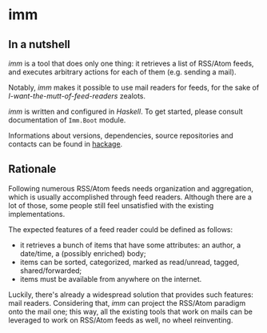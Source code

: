 # imm

## In a nutshell

*imm* is a tool that does only one thing: it retrieves a list of RSS/Atom feeds, and executes arbitrary actions for each of them (e.g. sending a mail).

Notably, *imm* makes it possible to use mail readers for feeds, for the sake of *I-want-the-mutt-of-feed-readers* zealots.

*imm* is written and configured in *Haskell*. To get started, please consult documentation of `Imm.Boot` module.

Informations about versions, dependencies, source repositories and contacts can be found in [hackage][1].


## Rationale

Following numerous RSS/Atom feeds needs organization and aggregation, which is usually accomplished through feed readers.
Although there are a lot of those, some people still feel unsatisfied with the existing implementations.

The expected features of a feed reader could be defined as follows:

- it retrieves a bunch of items that have some attributes: an author, a date/time, a (possibly enriched) body;
- items can be sorted, categorized, marked as read/unread, tagged, shared/forwarded;
- items must be available from anywhere on the internet.

Luckily, there's already a widespread solution that provides such features: mail readers.
Considering that, *imm* can project the RSS/Atom paradigm onto the mail one; this way, all the existing tools that work on mails can be leveraged to work on RSS/Atom feeds as well, no wheel reinventing.

[1]: http://hackage.haskell.org/package/imm
